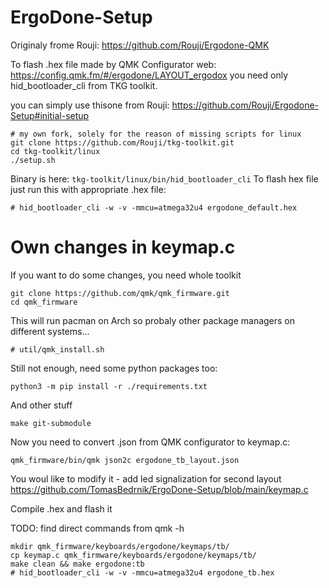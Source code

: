 # ErgoDone-Setup

Originaly frome Rouji: https://github.com/Rouji/Ergodone-QMK

To flash .hex file made by QMK Configurator web: https://config.qmk.fm/#/ergodone/LAYOUT_ergodox
you need only hid_bootloader_cli from TKG toolkit.

you can simply use thisone from Rouji: https://github.com/Rouji/Ergodone-Setup#initial-setup
```
# my own fork, solely for the reason of missing scripts for linux
git clone https://github.com/Rouji/tkg-toolkit.git
cd tkg-toolkit/linux
./setup.sh
```
Binary is here: ```tkg-toolkit/linux/bin/hid_bootloader_cli```
To flash hex file just run this with appropriate .hex file:
```
# hid_bootloader_cli -w -v -mmcu=atmega32u4 ergodone_default.hex
```
# Own changes in keymap.c
If you want to do some changes, you need whole toolkit
```
git clone https://github.com/qmk/qmk_firmware.git
cd qmk_firmware
```
This will run pacman on Arch so probaly other package managers on different systems...
```
# util/qmk_install.sh
```
Still not enough, need some python packages too:
```
python3 -m pip install -r ./requirements.txt
```
And other stuff
```
make git-submodule
```
Now you need to convert .json from QMK configurator to keymap.c:
```
qmk_firmware/bin/qmk json2c ergodone_tb_layout.json
```
You woul like to modify it - add led signalization for second layout
https://github.com/TomasBedrnik/ErgoDone-Setup/blob/main/keymap.c

Compile .hex and flash it

TODO: find direct commands from qmk -h
```
mkdir qmk_firmware/keyboards/ergodone/keymaps/tb/
cp keymap.c qmk_firmware/keyboards/ergodone/keymaps/tb/
make clean && make ergodone:tb
# hid_bootloader_cli -w -v -mmcu=atmega32u4 ergodone_tb.hex
```

